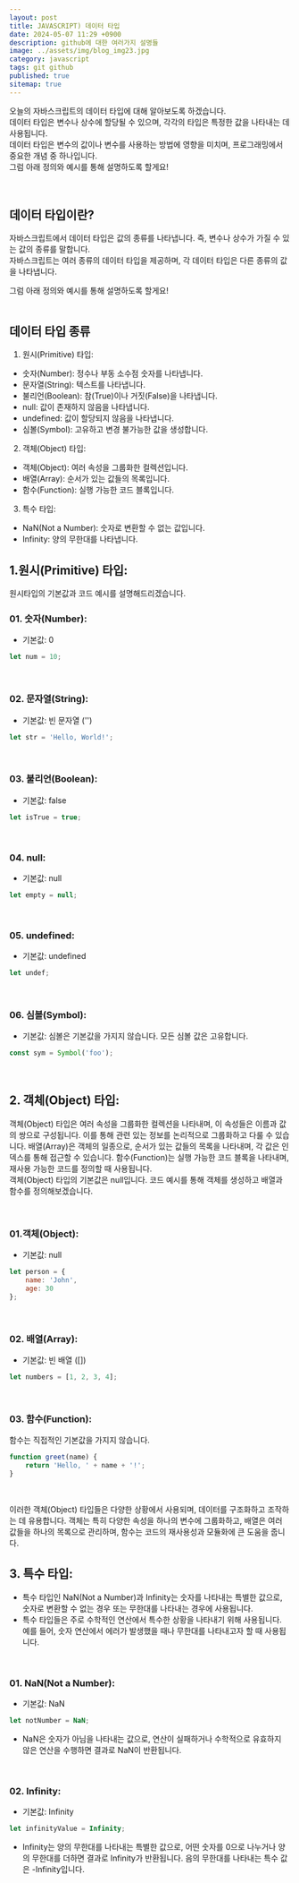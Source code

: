 ```yaml
---
layout: post
title: JAVASCRIPT) 데이터 타입
date: 2024-05-07 11:29 +0900
description: github에 대한 여러가지 설명들
image: ../assets/img/blog_img23.jpg
category: javascript
tags: git github
published: true
sitemap: true
---
```

오늘의 자바스크립트의 데이터 타입에 대해 알아보도록 하겠습니다.     
데이터 타입은 변수나 상수에 할당될 수 있으며, 각각의 타입은 특정한 값을 나타내는 데 사용됩니다.    
데이터 타입은 변수의 값이나 변수를 사용하는 방법에 영향을 미치며, 프로그래밍에서 중요한 개념 중 하나입니다.   
그럼 아래 정의와 예시를 통해 설명하도록 할게요!

<br>

## 데이터 타입이란?
자바스크립트에서 데이터 타입은 값의 종류를 나타냅니다. 즉, 변수나 상수가 가질 수 있는 값의 종류를 말합니다.    
자바스크립트는 여러 종류의 데이터 타입을 제공하며, 각 데이터 타입은 다른 종류의 값을 나타냅니다.      

그럼 아래 정의와 예시를 통해 설명하도록 할게요!     
<br>

## 데이터 타입 종류
1. 원시(Primitive) 타입:
- 숫자(Number): 정수나 부동 소수점 숫자를 나타냅니다.
- 문자열(String): 텍스트를 나타냅니다.
- 불리언(Boolean): 참(True)이나 거짓(False)을 나타냅니다.
- null: 값이 존재하지 않음을 나타냅니다.
- undefined: 값이 할당되지 않음을 나타냅니다.
- 심볼(Symbol): 고유하고 변경 불가능한 값을 생성합니다.

2. 객체(Object) 타입:
- 객체(Object): 여러 속성을 그룹화한 컬렉션입니다.
- 배열(Array): 순서가 있는 값들의 목록입니다.
- 함수(Function): 실행 가능한 코드 블록입니다.

3. 특수 타입:
- NaN(Not a Number): 숫자로 변환할 수 없는 값입니다.
- Infinity: 양의 무한대를 나타냅니다.

## 1.원시(Primitive) 타입:
원시타입의 기본값과 코드 예시를 설명해드리겠습니다.

### 01. 숫자(Number):
- 기본값: 0

````javascript
let num = 10;
````
<br>


### 02. 문자열(String):
- 기본값: 빈 문자열 ('')
````javascript
let str = 'Hello, World!';
````

<br>

### 03. 불리언(Boolean):
- 기본값: false
````javascript
let isTrue = true;
````

<br>

### 04. null:
- 기본값: null

````javascript
let empty = null;
````
<br>

### 05. undefined:
- 기본값: undefined
````javascript
let undef;
````
<br>

### 06. 심볼(Symbol):
- 기본값: 심볼은 기본값을 가지지 않습니다. 모든 심볼 값은 고유합니다.
````javascript
const sym = Symbol('foo');
````
<br>

## 2. 객체(Object) 타입:
객체(Object) 타입은 여러 속성을 그룹화한 컬렉션을 나타내며, 이 속성들은 이름과 값의 쌍으로 구성됩니다. 이를 통해 관련 있는 정보를 논리적으로 그룹화하고 다룰 수 있습니다. 배열(Array)은 객체의 일종으로, 순서가 있는 값들의 목록을 나타내며, 각 값은 인덱스를 통해 접근할 수 있습니다. 함수(Function)는 실행 가능한 코드 블록을 나타내며, 재사용 가능한 코드를 정의할 때 사용됩니다.  
객체(Object) 타입의 기본값은 null입니다. 코드 예시를 통해 객체를 생성하고 배열과 함수를 정의해보겠습니다.   

<br>

### 01.객체(Object):
- 기본값: null
````javascript
let person = {
    name: 'John',
    age: 30
};
````

<br>

### 02. 배열(Array):
- 기본값: 빈 배열 ([])
````javascript
let numbers = [1, 2, 3, 4];
````

<br>

### 03. 함수(Function):
함수는 직접적인 기본값을 가지지 않습니다.
````javascript
function greet(name) {
    return 'Hello, ' + name + '!';
}
````

<br>

이러한 객체(Object) 타입들은 다양한 상황에서 사용되며, 데이터를 구조화하고 조작하는 데 유용합니다. 객체는 특히 다양한 속성을 하나의 변수에 그룹화하고, 배열은 여러 값들을 하나의 목록으로 관리하며, 함수는 코드의 재사용성과 모듈화에 큰 도움을 줍니다.


## 3. 특수 타입:

- 특수 타입인 NaN(Not a Number)과 Infinity는 숫자를 나타내는 특별한 값으로, 숫자로 변환할 수 없는 경우 또는 무한대를 나타내는 경우에 사용됩니다.
- 특수 타입들은 주로 수학적인 연산에서 특수한 상황을 나타내기 위해 사용됩니다. 예를 들어, 숫자 연산에서 에러가 발생했을 때나 무한대를 나타내고자 할 때 사용됩니다.





<br>

### 01. NaN(Not a Number):
- 기본값: NaN
````javascript
let notNumber = NaN;
````
- NaN은 숫자가 아님을 나타내는 값으로, 연산이 실패하거나 수학적으로 유효하지 않은 연산을 수행하면 결과로 NaN이 반환됩니다.

<br>

### 02. Infinity:
- 기본값: Infinity
````javascript
let infinityValue = Infinity;
````
- Infinity는 양의 무한대를 나타내는 특별한 값으로, 어떤 숫자를 0으로 나누거나 양의 무한대를 더하면 결과로 Infinity가 반환됩니다. 음의 무한대를 나타내는 특수 값은 -Infinity입니다.


